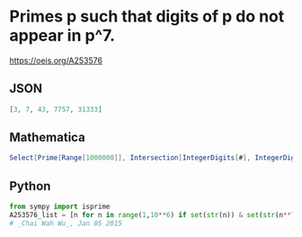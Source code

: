 # Primes p such that digits of p do not appear in p^7\.
https://oeis.org/A253576
## JSON
```JSON
[3, 7, 43, 7757, 31333]
```
## Mathematica
```Mathematica
Select[Prime[Range[1000000]], Intersection[IntegerDigits[#], IntegerDigits[#^7]]=={} &]
```
## Python
```Python
from sympy import isprime
A253576_list = [n for n in range(1,10**6) if set(str(n)) & set(str(n**7)) == set() and isprime(n)]
# _Chai Wah Wu_, Jan 05 2015
```
